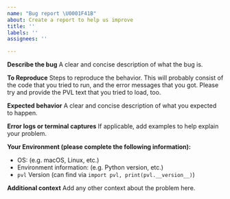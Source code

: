 ```yaml
---
name: "Bug report \U0001F41B"
about: Create a report to help us improve
title: ''
labels: ''
assignees: ''

---
```


**Describe the bug**
A clear and concise description of what the bug is.

**To Reproduce**
Steps to reproduce the behavior.
This will probably consist of the code that you tried to run, and the error messages that you got.  Please try and provide the PVL text that you tried to load, too.

**Expected behavior**
A clear and concise description of what you expected to happen.

**Error logs or terminal captures**
If applicable, add examples to help explain your problem.

**Your Environment (please complete the following information):**
 - OS: (e.g. macOS, Linux, etc.)
 - Environment information: (e.g. Python version, etc.)
 - `pvl` Version (can find via `import pvl, print(pvl.__version__)`)

**Additional context**
Add any other context about the problem here.
